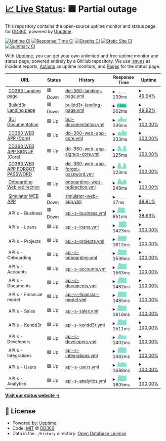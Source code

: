 # [📈 Live Status](https://demo.upptime.js.org): <!--live status--> **🟧 Partial outage**

This repository contains the open-source uptime monitor and status page for [DD360](https://dd360.mx), powered by [Upptime](https://github.com/upptime/upptime).

[![Uptime CI](https://github.com/dd3tech/status_page/workflows/Uptime%20CI/badge.svg)](https://github.com/dd3tech/status_page/actions?query=workflow%3A%22Uptime+CI%22)
[![Response Time CI](https://github.com/dd3tech/status_page/workflows/Response%20Time%20CI/badge.svg)](https://github.com/dd3tech/status_page/actions?query=workflow%3A%22Response+Time+CI%22)
[![Graphs CI](https://github.com/dd3tech/status_page/workflows/Graphs%20CI/badge.svg)](https://github.com/dd3tech/status_page/actions?query=workflow%3A%22Graphs+CI%22)
[![Static Site CI](https://github.com/dd3tech/status_page/workflows/Static%20Site%20CI/badge.svg)](https://github.com/dd3tech/status_page/actions?query=workflow%3A%22Static+Site+CI%22)
[![Summary CI](https://github.com/dd3tech/status_page/workflows/Summary%20CI/badge.svg)](https://github.com/dd3tech/status_page/actions?query=workflow%3A%22Summary+CI%22)

With [Upptime](https://upptime.js.org), you can get your own unlimited and free uptime monitor and status page, powered entirely by a GitHub repository. We use [Issues](https://github.com/dd3tech/status_page/issues) as incident reports, [Actions](https://github.com/dd3tech/status_page/actions) as uptime monitors, and [Pages](https://demo.upptime.js.org) for the status page.

<!--start: status pages-->
<!-- This summary is generated by Upptime (https://github.com/upptime/upptime) -->
<!-- Do not edit this manually, your changes will be overwritten -->
<!-- prettier-ignore -->
| URL | Status | History | Response Time | Uptime |
| --- | ------ | ------- | ------------- | ------ |
| <img alt="" src="https://icons.duckduckgo.com/ip3/dd360.mx.ico" height="13"> [DD360 Landing page](https://dd360.mx) | 🟥 Down | [dd-360-landing-page.yml](https://github.com/dd3tech/status-page/commits/HEAD/history/dd-360-landing-page.yml) | <details><summary><img alt="Response time graph" src="./graphs/dd-360-landing-page/response-time-week.png" height="20"> 139ms</summary><br><a href="https://status.dd360.mx/history/dd-360-landing-page"><img alt="Response time 139" src="https://img.shields.io/endpoint?url=https%3A%2F%2Fraw.githubusercontent.com%2Fdd3tech%2Fstatus-page%2FHEAD%2Fapi%2Fdd-360-landing-page%2Fresponse-time.json"></a><br><a href="https://status.dd360.mx/history/dd-360-landing-page"><img alt="24-hour response time 132" src="https://img.shields.io/endpoint?url=https%3A%2F%2Fraw.githubusercontent.com%2Fdd3tech%2Fstatus-page%2FHEAD%2Fapi%2Fdd-360-landing-page%2Fresponse-time-day.json"></a><br><a href="https://status.dd360.mx/history/dd-360-landing-page"><img alt="7-day response time 139" src="https://img.shields.io/endpoint?url=https%3A%2F%2Fraw.githubusercontent.com%2Fdd3tech%2Fstatus-page%2FHEAD%2Fapi%2Fdd-360-landing-page%2Fresponse-time-week.json"></a><br><a href="https://status.dd360.mx/history/dd-360-landing-page"><img alt="30-day response time 149" src="https://img.shields.io/endpoint?url=https%3A%2F%2Fraw.githubusercontent.com%2Fdd3tech%2Fstatus-page%2FHEAD%2Fapi%2Fdd-360-landing-page%2Fresponse-time-month.json"></a><br><a href="https://status.dd360.mx/history/dd-360-landing-page"><img alt="1-year response time 139" src="https://img.shields.io/endpoint?url=https%3A%2F%2Fraw.githubusercontent.com%2Fdd3tech%2Fstatus-page%2FHEAD%2Fapi%2Fdd-360-landing-page%2Fresponse-time-year.json"></a></details> | <details><summary><a href="https://status.dd360.mx/history/dd-360-landing-page">49.94%</a></summary><a href="https://status.dd360.mx/history/dd-360-landing-page"><img alt="All-time uptime 99.39%" src="https://img.shields.io/endpoint?url=https%3A%2F%2Fraw.githubusercontent.com%2Fdd3tech%2Fstatus-page%2FHEAD%2Fapi%2Fdd-360-landing-page%2Fuptime.json"></a><br><a href="https://status.dd360.mx/history/dd-360-landing-page"><img alt="24-hour uptime 23.36%" src="https://img.shields.io/endpoint?url=https%3A%2F%2Fraw.githubusercontent.com%2Fdd3tech%2Fstatus-page%2FHEAD%2Fapi%2Fdd-360-landing-page%2Fuptime-day.json"></a><br><a href="https://status.dd360.mx/history/dd-360-landing-page"><img alt="7-day uptime 49.94%" src="https://img.shields.io/endpoint?url=https%3A%2F%2Fraw.githubusercontent.com%2Fdd3tech%2Fstatus-page%2FHEAD%2Fapi%2Fdd-360-landing-page%2Fuptime-week.json"></a><br><a href="https://status.dd360.mx/history/dd-360-landing-page"><img alt="30-day uptime 88.48%" src="https://img.shields.io/endpoint?url=https%3A%2F%2Fraw.githubusercontent.com%2Fdd3tech%2Fstatus-page%2FHEAD%2Fapi%2Fdd-360-landing-page%2Fuptime-month.json"></a><br><a href="https://status.dd360.mx/history/dd-360-landing-page"><img alt="1-year uptime 99.04%" src="https://img.shields.io/endpoint?url=https%3A%2F%2Fraw.githubusercontent.com%2Fdd3tech%2Fstatus-page%2FHEAD%2Fapi%2Fdd-360-landing-page%2Fuptime-year.json"></a></details>
| <img alt="" src="https://icons.duckduckgo.com/ip3/dd360.mx.ico" height="13"> [Buildd3r Landing page](https://dd360.mx/platform) | 🟥 Down | [buildd3r-landing-page.yml](https://github.com/dd3tech/status-page/commits/HEAD/history/buildd3r-landing-page.yml) | <details><summary><img alt="Response time graph" src="./graphs/buildd3r-landing-page/response-time-week.png" height="20"> 262ms</summary><br><a href="https://status.dd360.mx/history/buildd3r-landing-page"><img alt="Response time 236" src="https://img.shields.io/endpoint?url=https%3A%2F%2Fraw.githubusercontent.com%2Fdd3tech%2Fstatus-page%2FHEAD%2Fapi%2Fbuildd3r-landing-page%2Fresponse-time.json"></a><br><a href="https://status.dd360.mx/history/buildd3r-landing-page"><img alt="24-hour response time 232" src="https://img.shields.io/endpoint?url=https%3A%2F%2Fraw.githubusercontent.com%2Fdd3tech%2Fstatus-page%2FHEAD%2Fapi%2Fbuildd3r-landing-page%2Fresponse-time-day.json"></a><br><a href="https://status.dd360.mx/history/buildd3r-landing-page"><img alt="7-day response time 262" src="https://img.shields.io/endpoint?url=https%3A%2F%2Fraw.githubusercontent.com%2Fdd3tech%2Fstatus-page%2FHEAD%2Fapi%2Fbuildd3r-landing-page%2Fresponse-time-week.json"></a><br><a href="https://status.dd360.mx/history/buildd3r-landing-page"><img alt="30-day response time 268" src="https://img.shields.io/endpoint?url=https%3A%2F%2Fraw.githubusercontent.com%2Fdd3tech%2Fstatus-page%2FHEAD%2Fapi%2Fbuildd3r-landing-page%2Fresponse-time-month.json"></a><br><a href="https://status.dd360.mx/history/buildd3r-landing-page"><img alt="1-year response time 244" src="https://img.shields.io/endpoint?url=https%3A%2F%2Fraw.githubusercontent.com%2Fdd3tech%2Fstatus-page%2FHEAD%2Fapi%2Fbuildd3r-landing-page%2Fresponse-time-year.json"></a></details> | <details><summary><a href="https://status.dd360.mx/history/buildd3r-landing-page">49.92%</a></summary><a href="https://status.dd360.mx/history/buildd3r-landing-page"><img alt="All-time uptime 99.39%" src="https://img.shields.io/endpoint?url=https%3A%2F%2Fraw.githubusercontent.com%2Fdd3tech%2Fstatus-page%2FHEAD%2Fapi%2Fbuildd3r-landing-page%2Fuptime.json"></a><br><a href="https://status.dd360.mx/history/buildd3r-landing-page"><img alt="24-hour uptime 23.34%" src="https://img.shields.io/endpoint?url=https%3A%2F%2Fraw.githubusercontent.com%2Fdd3tech%2Fstatus-page%2FHEAD%2Fapi%2Fbuildd3r-landing-page%2Fuptime-day.json"></a><br><a href="https://status.dd360.mx/history/buildd3r-landing-page"><img alt="7-day uptime 49.92%" src="https://img.shields.io/endpoint?url=https%3A%2F%2Fraw.githubusercontent.com%2Fdd3tech%2Fstatus-page%2FHEAD%2Fapi%2Fbuildd3r-landing-page%2Fuptime-week.json"></a><br><a href="https://status.dd360.mx/history/buildd3r-landing-page"><img alt="30-day uptime 88.48%" src="https://img.shields.io/endpoint?url=https%3A%2F%2Fraw.githubusercontent.com%2Fdd3tech%2Fstatus-page%2FHEAD%2Fapi%2Fbuildd3r-landing-page%2Fuptime-month.json"></a><br><a href="https://status.dd360.mx/history/buildd3r-landing-page"><img alt="1-year uptime 99.04%" src="https://img.shields.io/endpoint?url=https%3A%2F%2Fraw.githubusercontent.com%2Fdd3tech%2Fstatus-page%2FHEAD%2Fapi%2Fbuildd3r-landing-page%2Fuptime-year.json"></a></details>
| <img alt="" src="https://icons.duckduckgo.com/ip3/bui.dd360.mx.ico" height="13"> [BUI Documentation](https://bui.dd360.mx) | 🟩 Up | [bui-documentation.yml](https://github.com/dd3tech/status-page/commits/HEAD/history/bui-documentation.yml) | <details><summary><img alt="Response time graph" src="./graphs/bui-documentation/response-time-week.png" height="20"> 136ms</summary><br><a href="https://status.dd360.mx/history/bui-documentation"><img alt="Response time 209" src="https://img.shields.io/endpoint?url=https%3A%2F%2Fraw.githubusercontent.com%2Fdd3tech%2Fstatus-page%2FHEAD%2Fapi%2Fbui-documentation%2Fresponse-time.json"></a><br><a href="https://status.dd360.mx/history/bui-documentation"><img alt="24-hour response time 155" src="https://img.shields.io/endpoint?url=https%3A%2F%2Fraw.githubusercontent.com%2Fdd3tech%2Fstatus-page%2FHEAD%2Fapi%2Fbui-documentation%2Fresponse-time-day.json"></a><br><a href="https://status.dd360.mx/history/bui-documentation"><img alt="7-day response time 136" src="https://img.shields.io/endpoint?url=https%3A%2F%2Fraw.githubusercontent.com%2Fdd3tech%2Fstatus-page%2FHEAD%2Fapi%2Fbui-documentation%2Fresponse-time-week.json"></a><br><a href="https://status.dd360.mx/history/bui-documentation"><img alt="30-day response time 151" src="https://img.shields.io/endpoint?url=https%3A%2F%2Fraw.githubusercontent.com%2Fdd3tech%2Fstatus-page%2FHEAD%2Fapi%2Fbui-documentation%2Fresponse-time-month.json"></a><br><a href="https://status.dd360.mx/history/bui-documentation"><img alt="1-year response time 199" src="https://img.shields.io/endpoint?url=https%3A%2F%2Fraw.githubusercontent.com%2Fdd3tech%2Fstatus-page%2FHEAD%2Fapi%2Fbui-documentation%2Fresponse-time-year.json"></a></details> | <details><summary><a href="https://status.dd360.mx/history/bui-documentation">100.00%</a></summary><a href="https://status.dd360.mx/history/bui-documentation"><img alt="All-time uptime 99.99%" src="https://img.shields.io/endpoint?url=https%3A%2F%2Fraw.githubusercontent.com%2Fdd3tech%2Fstatus-page%2FHEAD%2Fapi%2Fbui-documentation%2Fuptime.json"></a><br><a href="https://status.dd360.mx/history/bui-documentation"><img alt="24-hour uptime 100.00%" src="https://img.shields.io/endpoint?url=https%3A%2F%2Fraw.githubusercontent.com%2Fdd3tech%2Fstatus-page%2FHEAD%2Fapi%2Fbui-documentation%2Fuptime-day.json"></a><br><a href="https://status.dd360.mx/history/bui-documentation"><img alt="7-day uptime 100.00%" src="https://img.shields.io/endpoint?url=https%3A%2F%2Fraw.githubusercontent.com%2Fdd3tech%2Fstatus-page%2FHEAD%2Fapi%2Fbui-documentation%2Fuptime-week.json"></a><br><a href="https://status.dd360.mx/history/bui-documentation"><img alt="30-day uptime 100.00%" src="https://img.shields.io/endpoint?url=https%3A%2F%2Fraw.githubusercontent.com%2Fdd3tech%2Fstatus-page%2FHEAD%2Fapi%2Fbui-documentation%2Fuptime-month.json"></a><br><a href="https://status.dd360.mx/history/bui-documentation"><img alt="1-year uptime 100.00%" src="https://img.shields.io/endpoint?url=https%3A%2F%2Fraw.githubusercontent.com%2Fdd3tech%2Fstatus-page%2FHEAD%2Fapi%2Fbui-documentation%2Fuptime-year.json"></a></details>
| <img alt="" src="https://icons.duckduckgo.com/ip3/app.dd360.mx.ico" height="13"> [DD360 WEB APP (Core)](https://app.dd360.mx) | 🟩 Up | [dd-360-web-app-core.yml](https://github.com/dd3tech/status-page/commits/HEAD/history/dd-360-web-app-core.yml) | <details><summary><img alt="Response time graph" src="./graphs/dd-360-web-app-core/response-time-week.png" height="20"> 133ms</summary><br><a href="https://status.dd360.mx/history/dd-360-web-app-core"><img alt="Response time 120" src="https://img.shields.io/endpoint?url=https%3A%2F%2Fraw.githubusercontent.com%2Fdd3tech%2Fstatus-page%2FHEAD%2Fapi%2Fdd-360-web-app-core%2Fresponse-time.json"></a><br><a href="https://status.dd360.mx/history/dd-360-web-app-core"><img alt="24-hour response time 249" src="https://img.shields.io/endpoint?url=https%3A%2F%2Fraw.githubusercontent.com%2Fdd3tech%2Fstatus-page%2FHEAD%2Fapi%2Fdd-360-web-app-core%2Fresponse-time-day.json"></a><br><a href="https://status.dd360.mx/history/dd-360-web-app-core"><img alt="7-day response time 133" src="https://img.shields.io/endpoint?url=https%3A%2F%2Fraw.githubusercontent.com%2Fdd3tech%2Fstatus-page%2FHEAD%2Fapi%2Fdd-360-web-app-core%2Fresponse-time-week.json"></a><br><a href="https://status.dd360.mx/history/dd-360-web-app-core"><img alt="30-day response time 114" src="https://img.shields.io/endpoint?url=https%3A%2F%2Fraw.githubusercontent.com%2Fdd3tech%2Fstatus-page%2FHEAD%2Fapi%2Fdd-360-web-app-core%2Fresponse-time-month.json"></a><br><a href="https://status.dd360.mx/history/dd-360-web-app-core"><img alt="1-year response time 114" src="https://img.shields.io/endpoint?url=https%3A%2F%2Fraw.githubusercontent.com%2Fdd3tech%2Fstatus-page%2FHEAD%2Fapi%2Fdd-360-web-app-core%2Fresponse-time-year.json"></a></details> | <details><summary><a href="https://status.dd360.mx/history/dd-360-web-app-core">100.00%</a></summary><a href="https://status.dd360.mx/history/dd-360-web-app-core"><img alt="All-time uptime 100.00%" src="https://img.shields.io/endpoint?url=https%3A%2F%2Fraw.githubusercontent.com%2Fdd3tech%2Fstatus-page%2FHEAD%2Fapi%2Fdd-360-web-app-core%2Fuptime.json"></a><br><a href="https://status.dd360.mx/history/dd-360-web-app-core"><img alt="24-hour uptime 100.00%" src="https://img.shields.io/endpoint?url=https%3A%2F%2Fraw.githubusercontent.com%2Fdd3tech%2Fstatus-page%2FHEAD%2Fapi%2Fdd-360-web-app-core%2Fuptime-day.json"></a><br><a href="https://status.dd360.mx/history/dd-360-web-app-core"><img alt="7-day uptime 100.00%" src="https://img.shields.io/endpoint?url=https%3A%2F%2Fraw.githubusercontent.com%2Fdd3tech%2Fstatus-page%2FHEAD%2Fapi%2Fdd-360-web-app-core%2Fuptime-week.json"></a><br><a href="https://status.dd360.mx/history/dd-360-web-app-core"><img alt="30-day uptime 100.00%" src="https://img.shields.io/endpoint?url=https%3A%2F%2Fraw.githubusercontent.com%2Fdd3tech%2Fstatus-page%2FHEAD%2Fapi%2Fdd-360-web-app-core%2Fuptime-month.json"></a><br><a href="https://status.dd360.mx/history/dd-360-web-app-core"><img alt="1-year uptime 99.99%" src="https://img.shields.io/endpoint?url=https%3A%2F%2Fraw.githubusercontent.com%2Fdd3tech%2Fstatus-page%2FHEAD%2Fapi%2Fdd-360-web-app-core%2Fuptime-year.json"></a></details>
| <img alt="" src="https://icons.duckduckgo.com/ip3/app.dd360.mx.ico" height="13"> [DD360 WEB APP SIGNUP (Core)](https://app.dd360.mx/auth/signup) | 🟩 Up | [dd-360-web-app-signup-core.yml](https://github.com/dd3tech/status-page/commits/HEAD/history/dd-360-web-app-signup-core.yml) | <details><summary><img alt="Response time graph" src="./graphs/dd-360-web-app-signup-core/response-time-week.png" height="20"> 125ms</summary><br><a href="https://status.dd360.mx/history/dd-360-web-app-signup-core"><img alt="Response time 140" src="https://img.shields.io/endpoint?url=https%3A%2F%2Fraw.githubusercontent.com%2Fdd3tech%2Fstatus-page%2FHEAD%2Fapi%2Fdd-360-web-app-signup-core%2Fresponse-time.json"></a><br><a href="https://status.dd360.mx/history/dd-360-web-app-signup-core"><img alt="24-hour response time 122" src="https://img.shields.io/endpoint?url=https%3A%2F%2Fraw.githubusercontent.com%2Fdd3tech%2Fstatus-page%2FHEAD%2Fapi%2Fdd-360-web-app-signup-core%2Fresponse-time-day.json"></a><br><a href="https://status.dd360.mx/history/dd-360-web-app-signup-core"><img alt="7-day response time 125" src="https://img.shields.io/endpoint?url=https%3A%2F%2Fraw.githubusercontent.com%2Fdd3tech%2Fstatus-page%2FHEAD%2Fapi%2Fdd-360-web-app-signup-core%2Fresponse-time-week.json"></a><br><a href="https://status.dd360.mx/history/dd-360-web-app-signup-core"><img alt="30-day response time 107" src="https://img.shields.io/endpoint?url=https%3A%2F%2Fraw.githubusercontent.com%2Fdd3tech%2Fstatus-page%2FHEAD%2Fapi%2Fdd-360-web-app-signup-core%2Fresponse-time-month.json"></a><br><a href="https://status.dd360.mx/history/dd-360-web-app-signup-core"><img alt="1-year response time 140" src="https://img.shields.io/endpoint?url=https%3A%2F%2Fraw.githubusercontent.com%2Fdd3tech%2Fstatus-page%2FHEAD%2Fapi%2Fdd-360-web-app-signup-core%2Fresponse-time-year.json"></a></details> | <details><summary><a href="https://status.dd360.mx/history/dd-360-web-app-signup-core">100.00%</a></summary><a href="https://status.dd360.mx/history/dd-360-web-app-signup-core"><img alt="All-time uptime 99.99%" src="https://img.shields.io/endpoint?url=https%3A%2F%2Fraw.githubusercontent.com%2Fdd3tech%2Fstatus-page%2FHEAD%2Fapi%2Fdd-360-web-app-signup-core%2Fuptime.json"></a><br><a href="https://status.dd360.mx/history/dd-360-web-app-signup-core"><img alt="24-hour uptime 100.00%" src="https://img.shields.io/endpoint?url=https%3A%2F%2Fraw.githubusercontent.com%2Fdd3tech%2Fstatus-page%2FHEAD%2Fapi%2Fdd-360-web-app-signup-core%2Fuptime-day.json"></a><br><a href="https://status.dd360.mx/history/dd-360-web-app-signup-core"><img alt="7-day uptime 100.00%" src="https://img.shields.io/endpoint?url=https%3A%2F%2Fraw.githubusercontent.com%2Fdd3tech%2Fstatus-page%2FHEAD%2Fapi%2Fdd-360-web-app-signup-core%2Fuptime-week.json"></a><br><a href="https://status.dd360.mx/history/dd-360-web-app-signup-core"><img alt="30-day uptime 100.00%" src="https://img.shields.io/endpoint?url=https%3A%2F%2Fraw.githubusercontent.com%2Fdd3tech%2Fstatus-page%2FHEAD%2Fapi%2Fdd-360-web-app-signup-core%2Fuptime-month.json"></a><br><a href="https://status.dd360.mx/history/dd-360-web-app-signup-core"><img alt="1-year uptime 99.99%" src="https://img.shields.io/endpoint?url=https%3A%2F%2Fraw.githubusercontent.com%2Fdd3tech%2Fstatus-page%2FHEAD%2Fapi%2Fdd-360-web-app-signup-core%2Fuptime-year.json"></a></details>
| <img alt="" src="https://icons.duckduckgo.com/ip3/app.dd360.mx.ico" height="13"> [DD360 WEB APP FORGOT PASSWORD](https://app.dd360.mx/auth/forgot-password) | 🟩 Up | [dd-360-web-app-forgot-password.yml](https://github.com/dd3tech/status-page/commits/HEAD/history/dd-360-web-app-forgot-password.yml) | <details><summary><img alt="Response time graph" src="./graphs/dd-360-web-app-forgot-password/response-time-week.png" height="20"> 123ms</summary><br><a href="https://status.dd360.mx/history/dd-360-web-app-forgot-password"><img alt="Response time 130" src="https://img.shields.io/endpoint?url=https%3A%2F%2Fraw.githubusercontent.com%2Fdd3tech%2Fstatus-page%2FHEAD%2Fapi%2Fdd-360-web-app-forgot-password%2Fresponse-time.json"></a><br><a href="https://status.dd360.mx/history/dd-360-web-app-forgot-password"><img alt="24-hour response time 108" src="https://img.shields.io/endpoint?url=https%3A%2F%2Fraw.githubusercontent.com%2Fdd3tech%2Fstatus-page%2FHEAD%2Fapi%2Fdd-360-web-app-forgot-password%2Fresponse-time-day.json"></a><br><a href="https://status.dd360.mx/history/dd-360-web-app-forgot-password"><img alt="7-day response time 123" src="https://img.shields.io/endpoint?url=https%3A%2F%2Fraw.githubusercontent.com%2Fdd3tech%2Fstatus-page%2FHEAD%2Fapi%2Fdd-360-web-app-forgot-password%2Fresponse-time-week.json"></a><br><a href="https://status.dd360.mx/history/dd-360-web-app-forgot-password"><img alt="30-day response time 104" src="https://img.shields.io/endpoint?url=https%3A%2F%2Fraw.githubusercontent.com%2Fdd3tech%2Fstatus-page%2FHEAD%2Fapi%2Fdd-360-web-app-forgot-password%2Fresponse-time-month.json"></a><br><a href="https://status.dd360.mx/history/dd-360-web-app-forgot-password"><img alt="1-year response time 130" src="https://img.shields.io/endpoint?url=https%3A%2F%2Fraw.githubusercontent.com%2Fdd3tech%2Fstatus-page%2FHEAD%2Fapi%2Fdd-360-web-app-forgot-password%2Fresponse-time-year.json"></a></details> | <details><summary><a href="https://status.dd360.mx/history/dd-360-web-app-forgot-password">100.00%</a></summary><a href="https://status.dd360.mx/history/dd-360-web-app-forgot-password"><img alt="All-time uptime 99.99%" src="https://img.shields.io/endpoint?url=https%3A%2F%2Fraw.githubusercontent.com%2Fdd3tech%2Fstatus-page%2FHEAD%2Fapi%2Fdd-360-web-app-forgot-password%2Fuptime.json"></a><br><a href="https://status.dd360.mx/history/dd-360-web-app-forgot-password"><img alt="24-hour uptime 100.00%" src="https://img.shields.io/endpoint?url=https%3A%2F%2Fraw.githubusercontent.com%2Fdd3tech%2Fstatus-page%2FHEAD%2Fapi%2Fdd-360-web-app-forgot-password%2Fuptime-day.json"></a><br><a href="https://status.dd360.mx/history/dd-360-web-app-forgot-password"><img alt="7-day uptime 100.00%" src="https://img.shields.io/endpoint?url=https%3A%2F%2Fraw.githubusercontent.com%2Fdd3tech%2Fstatus-page%2FHEAD%2Fapi%2Fdd-360-web-app-forgot-password%2Fuptime-week.json"></a><br><a href="https://status.dd360.mx/history/dd-360-web-app-forgot-password"><img alt="30-day uptime 100.00%" src="https://img.shields.io/endpoint?url=https%3A%2F%2Fraw.githubusercontent.com%2Fdd3tech%2Fstatus-page%2FHEAD%2Fapi%2Fdd-360-web-app-forgot-password%2Fuptime-month.json"></a><br><a href="https://status.dd360.mx/history/dd-360-web-app-forgot-password"><img alt="1-year uptime 99.99%" src="https://img.shields.io/endpoint?url=https%3A%2F%2Fraw.githubusercontent.com%2Fdd3tech%2Fstatus-page%2FHEAD%2Fapi%2Fdd-360-web-app-forgot-password%2Fuptime-year.json"></a></details>
| <img alt="" src="https://icons.duckduckgo.com/ip3/onboarding.dd360.mx.ico" height="13"> [Onboarding Web redirection](https://onboarding.dd360.mx) | 🟩 Up | [onboarding-web-redirection.yml](https://github.com/dd3tech/status-page/commits/HEAD/history/onboarding-web-redirection.yml) | <details><summary><img alt="Response time graph" src="./graphs/onboarding-web-redirection/response-time-week.png" height="20"> 248ms</summary><br><a href="https://status.dd360.mx/history/onboarding-web-redirection"><img alt="Response time 236" src="https://img.shields.io/endpoint?url=https%3A%2F%2Fraw.githubusercontent.com%2Fdd3tech%2Fstatus-page%2FHEAD%2Fapi%2Fonboarding-web-redirection%2Fresponse-time.json"></a><br><a href="https://status.dd360.mx/history/onboarding-web-redirection"><img alt="24-hour response time 182" src="https://img.shields.io/endpoint?url=https%3A%2F%2Fraw.githubusercontent.com%2Fdd3tech%2Fstatus-page%2FHEAD%2Fapi%2Fonboarding-web-redirection%2Fresponse-time-day.json"></a><br><a href="https://status.dd360.mx/history/onboarding-web-redirection"><img alt="7-day response time 248" src="https://img.shields.io/endpoint?url=https%3A%2F%2Fraw.githubusercontent.com%2Fdd3tech%2Fstatus-page%2FHEAD%2Fapi%2Fonboarding-web-redirection%2Fresponse-time-week.json"></a><br><a href="https://status.dd360.mx/history/onboarding-web-redirection"><img alt="30-day response time 223" src="https://img.shields.io/endpoint?url=https%3A%2F%2Fraw.githubusercontent.com%2Fdd3tech%2Fstatus-page%2FHEAD%2Fapi%2Fonboarding-web-redirection%2Fresponse-time-month.json"></a><br><a href="https://status.dd360.mx/history/onboarding-web-redirection"><img alt="1-year response time 236" src="https://img.shields.io/endpoint?url=https%3A%2F%2Fraw.githubusercontent.com%2Fdd3tech%2Fstatus-page%2FHEAD%2Fapi%2Fonboarding-web-redirection%2Fresponse-time-year.json"></a></details> | <details><summary><a href="https://status.dd360.mx/history/onboarding-web-redirection">100.00%</a></summary><a href="https://status.dd360.mx/history/onboarding-web-redirection"><img alt="All-time uptime 100.00%" src="https://img.shields.io/endpoint?url=https%3A%2F%2Fraw.githubusercontent.com%2Fdd3tech%2Fstatus-page%2FHEAD%2Fapi%2Fonboarding-web-redirection%2Fuptime.json"></a><br><a href="https://status.dd360.mx/history/onboarding-web-redirection"><img alt="24-hour uptime 100.00%" src="https://img.shields.io/endpoint?url=https%3A%2F%2Fraw.githubusercontent.com%2Fdd3tech%2Fstatus-page%2FHEAD%2Fapi%2Fonboarding-web-redirection%2Fuptime-day.json"></a><br><a href="https://status.dd360.mx/history/onboarding-web-redirection"><img alt="7-day uptime 100.00%" src="https://img.shields.io/endpoint?url=https%3A%2F%2Fraw.githubusercontent.com%2Fdd3tech%2Fstatus-page%2FHEAD%2Fapi%2Fonboarding-web-redirection%2Fuptime-week.json"></a><br><a href="https://status.dd360.mx/history/onboarding-web-redirection"><img alt="30-day uptime 100.00%" src="https://img.shields.io/endpoint?url=https%3A%2F%2Fraw.githubusercontent.com%2Fdd3tech%2Fstatus-page%2FHEAD%2Fapi%2Fonboarding-web-redirection%2Fuptime-month.json"></a><br><a href="https://status.dd360.mx/history/onboarding-web-redirection"><img alt="1-year uptime 100.00%" src="https://img.shields.io/endpoint?url=https%3A%2F%2Fraw.githubusercontent.com%2Fdd3tech%2Fstatus-page%2FHEAD%2Fapi%2Fonboarding-web-redirection%2Fuptime-year.json"></a></details>
| <img alt="" src="https://icons.duckduckgo.com/ip3/dd360.mx.ico" height="13"> [Simulator WEB APP](https://dd360.mx/simulator) | 🟥 Down | [simulator-web-app.yml](https://github.com/dd3tech/status-page/commits/HEAD/history/simulator-web-app.yml) | <details><summary><img alt="Response time graph" src="./graphs/simulator-web-app/response-time-week.png" height="20"> 17ms</summary><br><a href="https://status.dd360.mx/history/simulator-web-app"><img alt="Response time 14" src="https://img.shields.io/endpoint?url=https%3A%2F%2Fraw.githubusercontent.com%2Fdd3tech%2Fstatus-page%2FHEAD%2Fapi%2Fsimulator-web-app%2Fresponse-time.json"></a><br><a href="https://status.dd360.mx/history/simulator-web-app"><img alt="24-hour response time 7" src="https://img.shields.io/endpoint?url=https%3A%2F%2Fraw.githubusercontent.com%2Fdd3tech%2Fstatus-page%2FHEAD%2Fapi%2Fsimulator-web-app%2Fresponse-time-day.json"></a><br><a href="https://status.dd360.mx/history/simulator-web-app"><img alt="7-day response time 17" src="https://img.shields.io/endpoint?url=https%3A%2F%2Fraw.githubusercontent.com%2Fdd3tech%2Fstatus-page%2FHEAD%2Fapi%2Fsimulator-web-app%2Fresponse-time-week.json"></a><br><a href="https://status.dd360.mx/history/simulator-web-app"><img alt="30-day response time 17" src="https://img.shields.io/endpoint?url=https%3A%2F%2Fraw.githubusercontent.com%2Fdd3tech%2Fstatus-page%2FHEAD%2Fapi%2Fsimulator-web-app%2Fresponse-time-month.json"></a><br><a href="https://status.dd360.mx/history/simulator-web-app"><img alt="1-year response time 14" src="https://img.shields.io/endpoint?url=https%3A%2F%2Fraw.githubusercontent.com%2Fdd3tech%2Fstatus-page%2FHEAD%2Fapi%2Fsimulator-web-app%2Fresponse-time-year.json"></a></details> | <details><summary><a href="https://status.dd360.mx/history/simulator-web-app">49.91%</a></summary><a href="https://status.dd360.mx/history/simulator-web-app"><img alt="All-time uptime 98.66%" src="https://img.shields.io/endpoint?url=https%3A%2F%2Fraw.githubusercontent.com%2Fdd3tech%2Fstatus-page%2FHEAD%2Fapi%2Fsimulator-web-app%2Fuptime.json"></a><br><a href="https://status.dd360.mx/history/simulator-web-app"><img alt="24-hour uptime 23.33%" src="https://img.shields.io/endpoint?url=https%3A%2F%2Fraw.githubusercontent.com%2Fdd3tech%2Fstatus-page%2FHEAD%2Fapi%2Fsimulator-web-app%2Fuptime-day.json"></a><br><a href="https://status.dd360.mx/history/simulator-web-app"><img alt="7-day uptime 49.91%" src="https://img.shields.io/endpoint?url=https%3A%2F%2Fraw.githubusercontent.com%2Fdd3tech%2Fstatus-page%2FHEAD%2Fapi%2Fsimulator-web-app%2Fuptime-week.json"></a><br><a href="https://status.dd360.mx/history/simulator-web-app"><img alt="30-day uptime 88.47%" src="https://img.shields.io/endpoint?url=https%3A%2F%2Fraw.githubusercontent.com%2Fdd3tech%2Fstatus-page%2FHEAD%2Fapi%2Fsimulator-web-app%2Fuptime-month.json"></a><br><a href="https://status.dd360.mx/history/simulator-web-app"><img alt="1-year uptime 98.66%" src="https://img.shields.io/endpoint?url=https%3A%2F%2Fraw.githubusercontent.com%2Fdd3tech%2Fstatus-page%2FHEAD%2Fapi%2Fsimulator-web-app%2Fuptime-year.json"></a></details>
| <img alt="" src="https://icons.duckduckgo.com/ip3/null.ico" height="13"> API's - Business | 🟥 Down | [api-s-business.yml](https://github.com/dd3tech/status-page/commits/HEAD/history/api-s-business.yml) | <details><summary><img alt="Response time graph" src="./graphs/api-s-business/response-time-week.png" height="20"> 851ms</summary><br><a href="https://status.dd360.mx/history/api-s-business"><img alt="Response time 2176" src="https://img.shields.io/endpoint?url=https%3A%2F%2Fraw.githubusercontent.com%2Fdd3tech%2Fstatus-page%2FHEAD%2Fapi%2Fapi-s-business%2Fresponse-time.json"></a><br><a href="https://status.dd360.mx/history/api-s-business"><img alt="24-hour response time 80" src="https://img.shields.io/endpoint?url=https%3A%2F%2Fraw.githubusercontent.com%2Fdd3tech%2Fstatus-page%2FHEAD%2Fapi%2Fapi-s-business%2Fresponse-time-day.json"></a><br><a href="https://status.dd360.mx/history/api-s-business"><img alt="7-day response time 851" src="https://img.shields.io/endpoint?url=https%3A%2F%2Fraw.githubusercontent.com%2Fdd3tech%2Fstatus-page%2FHEAD%2Fapi%2Fapi-s-business%2Fresponse-time-week.json"></a><br><a href="https://status.dd360.mx/history/api-s-business"><img alt="30-day response time 1694" src="https://img.shields.io/endpoint?url=https%3A%2F%2Fraw.githubusercontent.com%2Fdd3tech%2Fstatus-page%2FHEAD%2Fapi%2Fapi-s-business%2Fresponse-time-month.json"></a><br><a href="https://status.dd360.mx/history/api-s-business"><img alt="1-year response time 2103" src="https://img.shields.io/endpoint?url=https%3A%2F%2Fraw.githubusercontent.com%2Fdd3tech%2Fstatus-page%2FHEAD%2Fapi%2Fapi-s-business%2Fresponse-time-year.json"></a></details> | <details><summary><a href="https://status.dd360.mx/history/api-s-business">38.69%</a></summary><a href="https://status.dd360.mx/history/api-s-business"><img alt="All-time uptime 99.13%" src="https://img.shields.io/endpoint?url=https%3A%2F%2Fraw.githubusercontent.com%2Fdd3tech%2Fstatus-page%2FHEAD%2Fapi%2Fapi-s-business%2Fuptime.json"></a><br><a href="https://status.dd360.mx/history/api-s-business"><img alt="24-hour uptime 0.00%" src="https://img.shields.io/endpoint?url=https%3A%2F%2Fraw.githubusercontent.com%2Fdd3tech%2Fstatus-page%2FHEAD%2Fapi%2Fapi-s-business%2Fuptime-day.json"></a><br><a href="https://status.dd360.mx/history/api-s-business"><img alt="7-day uptime 38.69%" src="https://img.shields.io/endpoint?url=https%3A%2F%2Fraw.githubusercontent.com%2Fdd3tech%2Fstatus-page%2FHEAD%2Fapi%2Fapi-s-business%2Fuptime-week.json"></a><br><a href="https://status.dd360.mx/history/api-s-business"><img alt="30-day uptime 85.89%" src="https://img.shields.io/endpoint?url=https%3A%2F%2Fraw.githubusercontent.com%2Fdd3tech%2Fstatus-page%2FHEAD%2Fapi%2Fapi-s-business%2Fuptime-month.json"></a><br><a href="https://status.dd360.mx/history/api-s-business"><img alt="1-year uptime 98.82%" src="https://img.shields.io/endpoint?url=https%3A%2F%2Fraw.githubusercontent.com%2Fdd3tech%2Fstatus-page%2FHEAD%2Fapi%2Fapi-s-business%2Fuptime-year.json"></a></details>
| <img alt="" src="https://icons.duckduckgo.com/ip3/null.ico" height="13"> API's - Loans | 🟩 Up | [api-s-loans.yml](https://github.com/dd3tech/status-page/commits/HEAD/history/api-s-loans.yml) | <details><summary><img alt="Response time graph" src="./graphs/api-s-loans/response-time-week.png" height="20"> 1423ms</summary><br><a href="https://status.dd360.mx/history/api-s-loans"><img alt="Response time 1188" src="https://img.shields.io/endpoint?url=https%3A%2F%2Fraw.githubusercontent.com%2Fdd3tech%2Fstatus-page%2FHEAD%2Fapi%2Fapi-s-loans%2Fresponse-time.json"></a><br><a href="https://status.dd360.mx/history/api-s-loans"><img alt="24-hour response time 1374" src="https://img.shields.io/endpoint?url=https%3A%2F%2Fraw.githubusercontent.com%2Fdd3tech%2Fstatus-page%2FHEAD%2Fapi%2Fapi-s-loans%2Fresponse-time-day.json"></a><br><a href="https://status.dd360.mx/history/api-s-loans"><img alt="7-day response time 1423" src="https://img.shields.io/endpoint?url=https%3A%2F%2Fraw.githubusercontent.com%2Fdd3tech%2Fstatus-page%2FHEAD%2Fapi%2Fapi-s-loans%2Fresponse-time-week.json"></a><br><a href="https://status.dd360.mx/history/api-s-loans"><img alt="30-day response time 1062" src="https://img.shields.io/endpoint?url=https%3A%2F%2Fraw.githubusercontent.com%2Fdd3tech%2Fstatus-page%2FHEAD%2Fapi%2Fapi-s-loans%2Fresponse-time-month.json"></a><br><a href="https://status.dd360.mx/history/api-s-loans"><img alt="1-year response time 1134" src="https://img.shields.io/endpoint?url=https%3A%2F%2Fraw.githubusercontent.com%2Fdd3tech%2Fstatus-page%2FHEAD%2Fapi%2Fapi-s-loans%2Fresponse-time-year.json"></a></details> | <details><summary><a href="https://status.dd360.mx/history/api-s-loans">100.00%</a></summary><a href="https://status.dd360.mx/history/api-s-loans"><img alt="All-time uptime 98.14%" src="https://img.shields.io/endpoint?url=https%3A%2F%2Fraw.githubusercontent.com%2Fdd3tech%2Fstatus-page%2FHEAD%2Fapi%2Fapi-s-loans%2Fuptime.json"></a><br><a href="https://status.dd360.mx/history/api-s-loans"><img alt="24-hour uptime 100.00%" src="https://img.shields.io/endpoint?url=https%3A%2F%2Fraw.githubusercontent.com%2Fdd3tech%2Fstatus-page%2FHEAD%2Fapi%2Fapi-s-loans%2Fuptime-day.json"></a><br><a href="https://status.dd360.mx/history/api-s-loans"><img alt="7-day uptime 100.00%" src="https://img.shields.io/endpoint?url=https%3A%2F%2Fraw.githubusercontent.com%2Fdd3tech%2Fstatus-page%2FHEAD%2Fapi%2Fapi-s-loans%2Fuptime-week.json"></a><br><a href="https://status.dd360.mx/history/api-s-loans"><img alt="30-day uptime 99.98%" src="https://img.shields.io/endpoint?url=https%3A%2F%2Fraw.githubusercontent.com%2Fdd3tech%2Fstatus-page%2FHEAD%2Fapi%2Fapi-s-loans%2Fuptime-month.json"></a><br><a href="https://status.dd360.mx/history/api-s-loans"><img alt="1-year uptime 97.26%" src="https://img.shields.io/endpoint?url=https%3A%2F%2Fraw.githubusercontent.com%2Fdd3tech%2Fstatus-page%2FHEAD%2Fapi%2Fapi-s-loans%2Fuptime-year.json"></a></details>
| <img alt="" src="https://icons.duckduckgo.com/ip3/null.ico" height="13"> API's - Projects | 🟩 Up | [api-s-projects.yml](https://github.com/dd3tech/status-page/commits/HEAD/history/api-s-projects.yml) | <details><summary><img alt="Response time graph" src="./graphs/api-s-projects/response-time-week.png" height="20"> 1612ms</summary><br><a href="https://status.dd360.mx/history/api-s-projects"><img alt="Response time 1201" src="https://img.shields.io/endpoint?url=https%3A%2F%2Fraw.githubusercontent.com%2Fdd3tech%2Fstatus-page%2FHEAD%2Fapi%2Fapi-s-projects%2Fresponse-time.json"></a><br><a href="https://status.dd360.mx/history/api-s-projects"><img alt="24-hour response time 1797" src="https://img.shields.io/endpoint?url=https%3A%2F%2Fraw.githubusercontent.com%2Fdd3tech%2Fstatus-page%2FHEAD%2Fapi%2Fapi-s-projects%2Fresponse-time-day.json"></a><br><a href="https://status.dd360.mx/history/api-s-projects"><img alt="7-day response time 1612" src="https://img.shields.io/endpoint?url=https%3A%2F%2Fraw.githubusercontent.com%2Fdd3tech%2Fstatus-page%2FHEAD%2Fapi%2Fapi-s-projects%2Fresponse-time-week.json"></a><br><a href="https://status.dd360.mx/history/api-s-projects"><img alt="30-day response time 1176" src="https://img.shields.io/endpoint?url=https%3A%2F%2Fraw.githubusercontent.com%2Fdd3tech%2Fstatus-page%2FHEAD%2Fapi%2Fapi-s-projects%2Fresponse-time-month.json"></a><br><a href="https://status.dd360.mx/history/api-s-projects"><img alt="1-year response time 1121" src="https://img.shields.io/endpoint?url=https%3A%2F%2Fraw.githubusercontent.com%2Fdd3tech%2Fstatus-page%2FHEAD%2Fapi%2Fapi-s-projects%2Fresponse-time-year.json"></a></details> | <details><summary><a href="https://status.dd360.mx/history/api-s-projects">100.00%</a></summary><a href="https://status.dd360.mx/history/api-s-projects"><img alt="All-time uptime 98.14%" src="https://img.shields.io/endpoint?url=https%3A%2F%2Fraw.githubusercontent.com%2Fdd3tech%2Fstatus-page%2FHEAD%2Fapi%2Fapi-s-projects%2Fuptime.json"></a><br><a href="https://status.dd360.mx/history/api-s-projects"><img alt="24-hour uptime 100.00%" src="https://img.shields.io/endpoint?url=https%3A%2F%2Fraw.githubusercontent.com%2Fdd3tech%2Fstatus-page%2FHEAD%2Fapi%2Fapi-s-projects%2Fuptime-day.json"></a><br><a href="https://status.dd360.mx/history/api-s-projects"><img alt="7-day uptime 100.00%" src="https://img.shields.io/endpoint?url=https%3A%2F%2Fraw.githubusercontent.com%2Fdd3tech%2Fstatus-page%2FHEAD%2Fapi%2Fapi-s-projects%2Fuptime-week.json"></a><br><a href="https://status.dd360.mx/history/api-s-projects"><img alt="30-day uptime 100.00%" src="https://img.shields.io/endpoint?url=https%3A%2F%2Fraw.githubusercontent.com%2Fdd3tech%2Fstatus-page%2FHEAD%2Fapi%2Fapi-s-projects%2Fuptime-month.json"></a><br><a href="https://status.dd360.mx/history/api-s-projects"><img alt="1-year uptime 97.26%" src="https://img.shields.io/endpoint?url=https%3A%2F%2Fraw.githubusercontent.com%2Fdd3tech%2Fstatus-page%2FHEAD%2Fapi%2Fapi-s-projects%2Fuptime-year.json"></a></details>
| <img alt="" src="https://icons.duckduckgo.com/ip3/null.ico" height="13"> API's - Onboarding | 🟩 Up | [api-s-onboarding.yml](https://github.com/dd3tech/status-page/commits/HEAD/history/api-s-onboarding.yml) | <details><summary><img alt="Response time graph" src="./graphs/api-s-onboarding/response-time-week.png" height="20"> 1536ms</summary><br><a href="https://status.dd360.mx/history/api-s-onboarding"><img alt="Response time 1178" src="https://img.shields.io/endpoint?url=https%3A%2F%2Fraw.githubusercontent.com%2Fdd3tech%2Fstatus-page%2FHEAD%2Fapi%2Fapi-s-onboarding%2Fresponse-time.json"></a><br><a href="https://status.dd360.mx/history/api-s-onboarding"><img alt="24-hour response time 1421" src="https://img.shields.io/endpoint?url=https%3A%2F%2Fraw.githubusercontent.com%2Fdd3tech%2Fstatus-page%2FHEAD%2Fapi%2Fapi-s-onboarding%2Fresponse-time-day.json"></a><br><a href="https://status.dd360.mx/history/api-s-onboarding"><img alt="7-day response time 1536" src="https://img.shields.io/endpoint?url=https%3A%2F%2Fraw.githubusercontent.com%2Fdd3tech%2Fstatus-page%2FHEAD%2Fapi%2Fapi-s-onboarding%2Fresponse-time-week.json"></a><br><a href="https://status.dd360.mx/history/api-s-onboarding"><img alt="30-day response time 1145" src="https://img.shields.io/endpoint?url=https%3A%2F%2Fraw.githubusercontent.com%2Fdd3tech%2Fstatus-page%2FHEAD%2Fapi%2Fapi-s-onboarding%2Fresponse-time-month.json"></a><br><a href="https://status.dd360.mx/history/api-s-onboarding"><img alt="1-year response time 1120" src="https://img.shields.io/endpoint?url=https%3A%2F%2Fraw.githubusercontent.com%2Fdd3tech%2Fstatus-page%2FHEAD%2Fapi%2Fapi-s-onboarding%2Fresponse-time-year.json"></a></details> | <details><summary><a href="https://status.dd360.mx/history/api-s-onboarding">100.00%</a></summary><a href="https://status.dd360.mx/history/api-s-onboarding"><img alt="All-time uptime 99.86%" src="https://img.shields.io/endpoint?url=https%3A%2F%2Fraw.githubusercontent.com%2Fdd3tech%2Fstatus-page%2FHEAD%2Fapi%2Fapi-s-onboarding%2Fuptime.json"></a><br><a href="https://status.dd360.mx/history/api-s-onboarding"><img alt="24-hour uptime 100.00%" src="https://img.shields.io/endpoint?url=https%3A%2F%2Fraw.githubusercontent.com%2Fdd3tech%2Fstatus-page%2FHEAD%2Fapi%2Fapi-s-onboarding%2Fuptime-day.json"></a><br><a href="https://status.dd360.mx/history/api-s-onboarding"><img alt="7-day uptime 100.00%" src="https://img.shields.io/endpoint?url=https%3A%2F%2Fraw.githubusercontent.com%2Fdd3tech%2Fstatus-page%2FHEAD%2Fapi%2Fapi-s-onboarding%2Fuptime-week.json"></a><br><a href="https://status.dd360.mx/history/api-s-onboarding"><img alt="30-day uptime 100.00%" src="https://img.shields.io/endpoint?url=https%3A%2F%2Fraw.githubusercontent.com%2Fdd3tech%2Fstatus-page%2FHEAD%2Fapi%2Fapi-s-onboarding%2Fuptime-month.json"></a><br><a href="https://status.dd360.mx/history/api-s-onboarding"><img alt="1-year uptime 100.00%" src="https://img.shields.io/endpoint?url=https%3A%2F%2Fraw.githubusercontent.com%2Fdd3tech%2Fstatus-page%2FHEAD%2Fapi%2Fapi-s-onboarding%2Fuptime-year.json"></a></details>
| <img alt="" src="https://icons.duckduckgo.com/ip3/null.ico" height="13"> API's - Accounts | 🟩 Up | [api-s-accounts.yml](https://github.com/dd3tech/status-page/commits/HEAD/history/api-s-accounts.yml) | <details><summary><img alt="Response time graph" src="./graphs/api-s-accounts/response-time-week.png" height="20"> 1563ms</summary><br><a href="https://status.dd360.mx/history/api-s-accounts"><img alt="Response time 1083" src="https://img.shields.io/endpoint?url=https%3A%2F%2Fraw.githubusercontent.com%2Fdd3tech%2Fstatus-page%2FHEAD%2Fapi%2Fapi-s-accounts%2Fresponse-time.json"></a><br><a href="https://status.dd360.mx/history/api-s-accounts"><img alt="24-hour response time 1459" src="https://img.shields.io/endpoint?url=https%3A%2F%2Fraw.githubusercontent.com%2Fdd3tech%2Fstatus-page%2FHEAD%2Fapi%2Fapi-s-accounts%2Fresponse-time-day.json"></a><br><a href="https://status.dd360.mx/history/api-s-accounts"><img alt="7-day response time 1563" src="https://img.shields.io/endpoint?url=https%3A%2F%2Fraw.githubusercontent.com%2Fdd3tech%2Fstatus-page%2FHEAD%2Fapi%2Fapi-s-accounts%2Fresponse-time-week.json"></a><br><a href="https://status.dd360.mx/history/api-s-accounts"><img alt="30-day response time 1220" src="https://img.shields.io/endpoint?url=https%3A%2F%2Fraw.githubusercontent.com%2Fdd3tech%2Fstatus-page%2FHEAD%2Fapi%2Fapi-s-accounts%2Fresponse-time-month.json"></a><br><a href="https://status.dd360.mx/history/api-s-accounts"><img alt="1-year response time 1009" src="https://img.shields.io/endpoint?url=https%3A%2F%2Fraw.githubusercontent.com%2Fdd3tech%2Fstatus-page%2FHEAD%2Fapi%2Fapi-s-accounts%2Fresponse-time-year.json"></a></details> | <details><summary><a href="https://status.dd360.mx/history/api-s-accounts">100.00%</a></summary><a href="https://status.dd360.mx/history/api-s-accounts"><img alt="All-time uptime 99.88%" src="https://img.shields.io/endpoint?url=https%3A%2F%2Fraw.githubusercontent.com%2Fdd3tech%2Fstatus-page%2FHEAD%2Fapi%2Fapi-s-accounts%2Fuptime.json"></a><br><a href="https://status.dd360.mx/history/api-s-accounts"><img alt="24-hour uptime 100.00%" src="https://img.shields.io/endpoint?url=https%3A%2F%2Fraw.githubusercontent.com%2Fdd3tech%2Fstatus-page%2FHEAD%2Fapi%2Fapi-s-accounts%2Fuptime-day.json"></a><br><a href="https://status.dd360.mx/history/api-s-accounts"><img alt="7-day uptime 100.00%" src="https://img.shields.io/endpoint?url=https%3A%2F%2Fraw.githubusercontent.com%2Fdd3tech%2Fstatus-page%2FHEAD%2Fapi%2Fapi-s-accounts%2Fuptime-week.json"></a><br><a href="https://status.dd360.mx/history/api-s-accounts"><img alt="30-day uptime 100.00%" src="https://img.shields.io/endpoint?url=https%3A%2F%2Fraw.githubusercontent.com%2Fdd3tech%2Fstatus-page%2FHEAD%2Fapi%2Fapi-s-accounts%2Fuptime-month.json"></a><br><a href="https://status.dd360.mx/history/api-s-accounts"><img alt="1-year uptime 100.00%" src="https://img.shields.io/endpoint?url=https%3A%2F%2Fraw.githubusercontent.com%2Fdd3tech%2Fstatus-page%2FHEAD%2Fapi%2Fapi-s-accounts%2Fuptime-year.json"></a></details>
| <img alt="" src="https://icons.duckduckgo.com/ip3/null.ico" height="13"> API's - Documents | 🟩 Up | [api-s-documents.yml](https://github.com/dd3tech/status-page/commits/HEAD/history/api-s-documents.yml) | <details><summary><img alt="Response time graph" src="./graphs/api-s-documents/response-time-week.png" height="20"> 1482ms</summary><br><a href="https://status.dd360.mx/history/api-s-documents"><img alt="Response time 1188" src="https://img.shields.io/endpoint?url=https%3A%2F%2Fraw.githubusercontent.com%2Fdd3tech%2Fstatus-page%2FHEAD%2Fapi%2Fapi-s-documents%2Fresponse-time.json"></a><br><a href="https://status.dd360.mx/history/api-s-documents"><img alt="24-hour response time 1403" src="https://img.shields.io/endpoint?url=https%3A%2F%2Fraw.githubusercontent.com%2Fdd3tech%2Fstatus-page%2FHEAD%2Fapi%2Fapi-s-documents%2Fresponse-time-day.json"></a><br><a href="https://status.dd360.mx/history/api-s-documents"><img alt="7-day response time 1482" src="https://img.shields.io/endpoint?url=https%3A%2F%2Fraw.githubusercontent.com%2Fdd3tech%2Fstatus-page%2FHEAD%2Fapi%2Fapi-s-documents%2Fresponse-time-week.json"></a><br><a href="https://status.dd360.mx/history/api-s-documents"><img alt="30-day response time 1066" src="https://img.shields.io/endpoint?url=https%3A%2F%2Fraw.githubusercontent.com%2Fdd3tech%2Fstatus-page%2FHEAD%2Fapi%2Fapi-s-documents%2Fresponse-time-month.json"></a><br><a href="https://status.dd360.mx/history/api-s-documents"><img alt="1-year response time 1127" src="https://img.shields.io/endpoint?url=https%3A%2F%2Fraw.githubusercontent.com%2Fdd3tech%2Fstatus-page%2FHEAD%2Fapi%2Fapi-s-documents%2Fresponse-time-year.json"></a></details> | <details><summary><a href="https://status.dd360.mx/history/api-s-documents">100.00%</a></summary><a href="https://status.dd360.mx/history/api-s-documents"><img alt="All-time uptime 98.14%" src="https://img.shields.io/endpoint?url=https%3A%2F%2Fraw.githubusercontent.com%2Fdd3tech%2Fstatus-page%2FHEAD%2Fapi%2Fapi-s-documents%2Fuptime.json"></a><br><a href="https://status.dd360.mx/history/api-s-documents"><img alt="24-hour uptime 100.00%" src="https://img.shields.io/endpoint?url=https%3A%2F%2Fraw.githubusercontent.com%2Fdd3tech%2Fstatus-page%2FHEAD%2Fapi%2Fapi-s-documents%2Fuptime-day.json"></a><br><a href="https://status.dd360.mx/history/api-s-documents"><img alt="7-day uptime 100.00%" src="https://img.shields.io/endpoint?url=https%3A%2F%2Fraw.githubusercontent.com%2Fdd3tech%2Fstatus-page%2FHEAD%2Fapi%2Fapi-s-documents%2Fuptime-week.json"></a><br><a href="https://status.dd360.mx/history/api-s-documents"><img alt="30-day uptime 100.00%" src="https://img.shields.io/endpoint?url=https%3A%2F%2Fraw.githubusercontent.com%2Fdd3tech%2Fstatus-page%2FHEAD%2Fapi%2Fapi-s-documents%2Fuptime-month.json"></a><br><a href="https://status.dd360.mx/history/api-s-documents"><img alt="1-year uptime 97.26%" src="https://img.shields.io/endpoint?url=https%3A%2F%2Fraw.githubusercontent.com%2Fdd3tech%2Fstatus-page%2FHEAD%2Fapi%2Fapi-s-documents%2Fuptime-year.json"></a></details>
| <img alt="" src="https://icons.duckduckgo.com/ip3/null.ico" height="13"> API's - Financial model | 🟩 Up | [api-s-financial-model.yml](https://github.com/dd3tech/status-page/commits/HEAD/history/api-s-financial-model.yml) | <details><summary><img alt="Response time graph" src="./graphs/api-s-financial-model/response-time-week.png" height="20"> 1485ms</summary><br><a href="https://status.dd360.mx/history/api-s-financial-model"><img alt="Response time 1197" src="https://img.shields.io/endpoint?url=https%3A%2F%2Fraw.githubusercontent.com%2Fdd3tech%2Fstatus-page%2FHEAD%2Fapi%2Fapi-s-financial-model%2Fresponse-time.json"></a><br><a href="https://status.dd360.mx/history/api-s-financial-model"><img alt="24-hour response time 1483" src="https://img.shields.io/endpoint?url=https%3A%2F%2Fraw.githubusercontent.com%2Fdd3tech%2Fstatus-page%2FHEAD%2Fapi%2Fapi-s-financial-model%2Fresponse-time-day.json"></a><br><a href="https://status.dd360.mx/history/api-s-financial-model"><img alt="7-day response time 1485" src="https://img.shields.io/endpoint?url=https%3A%2F%2Fraw.githubusercontent.com%2Fdd3tech%2Fstatus-page%2FHEAD%2Fapi%2Fapi-s-financial-model%2Fresponse-time-week.json"></a><br><a href="https://status.dd360.mx/history/api-s-financial-model"><img alt="30-day response time 1147" src="https://img.shields.io/endpoint?url=https%3A%2F%2Fraw.githubusercontent.com%2Fdd3tech%2Fstatus-page%2FHEAD%2Fapi%2Fapi-s-financial-model%2Fresponse-time-month.json"></a><br><a href="https://status.dd360.mx/history/api-s-financial-model"><img alt="1-year response time 1138" src="https://img.shields.io/endpoint?url=https%3A%2F%2Fraw.githubusercontent.com%2Fdd3tech%2Fstatus-page%2FHEAD%2Fapi%2Fapi-s-financial-model%2Fresponse-time-year.json"></a></details> | <details><summary><a href="https://status.dd360.mx/history/api-s-financial-model">100.00%</a></summary><a href="https://status.dd360.mx/history/api-s-financial-model"><img alt="All-time uptime 98.14%" src="https://img.shields.io/endpoint?url=https%3A%2F%2Fraw.githubusercontent.com%2Fdd3tech%2Fstatus-page%2FHEAD%2Fapi%2Fapi-s-financial-model%2Fuptime.json"></a><br><a href="https://status.dd360.mx/history/api-s-financial-model"><img alt="24-hour uptime 100.00%" src="https://img.shields.io/endpoint?url=https%3A%2F%2Fraw.githubusercontent.com%2Fdd3tech%2Fstatus-page%2FHEAD%2Fapi%2Fapi-s-financial-model%2Fuptime-day.json"></a><br><a href="https://status.dd360.mx/history/api-s-financial-model"><img alt="7-day uptime 100.00%" src="https://img.shields.io/endpoint?url=https%3A%2F%2Fraw.githubusercontent.com%2Fdd3tech%2Fstatus-page%2FHEAD%2Fapi%2Fapi-s-financial-model%2Fuptime-week.json"></a><br><a href="https://status.dd360.mx/history/api-s-financial-model"><img alt="30-day uptime 100.00%" src="https://img.shields.io/endpoint?url=https%3A%2F%2Fraw.githubusercontent.com%2Fdd3tech%2Fstatus-page%2FHEAD%2Fapi%2Fapi-s-financial-model%2Fuptime-month.json"></a><br><a href="https://status.dd360.mx/history/api-s-financial-model"><img alt="1-year uptime 97.26%" src="https://img.shields.io/endpoint?url=https%3A%2F%2Fraw.githubusercontent.com%2Fdd3tech%2Fstatus-page%2FHEAD%2Fapi%2Fapi-s-financial-model%2Fuptime-year.json"></a></details>
| <img alt="" src="https://icons.duckduckgo.com/ip3/null.ico" height="13"> API's - Sales | 🟩 Up | [api-s-sales.yml](https://github.com/dd3tech/status-page/commits/HEAD/history/api-s-sales.yml) | <details><summary><img alt="Response time graph" src="./graphs/api-s-sales/response-time-week.png" height="20"> 1616ms</summary><br><a href="https://status.dd360.mx/history/api-s-sales"><img alt="Response time 914" src="https://img.shields.io/endpoint?url=https%3A%2F%2Fraw.githubusercontent.com%2Fdd3tech%2Fstatus-page%2FHEAD%2Fapi%2Fapi-s-sales%2Fresponse-time.json"></a><br><a href="https://status.dd360.mx/history/api-s-sales"><img alt="24-hour response time 1423" src="https://img.shields.io/endpoint?url=https%3A%2F%2Fraw.githubusercontent.com%2Fdd3tech%2Fstatus-page%2FHEAD%2Fapi%2Fapi-s-sales%2Fresponse-time-day.json"></a><br><a href="https://status.dd360.mx/history/api-s-sales"><img alt="7-day response time 1616" src="https://img.shields.io/endpoint?url=https%3A%2F%2Fraw.githubusercontent.com%2Fdd3tech%2Fstatus-page%2FHEAD%2Fapi%2Fapi-s-sales%2Fresponse-time-week.json"></a><br><a href="https://status.dd360.mx/history/api-s-sales"><img alt="30-day response time 1186" src="https://img.shields.io/endpoint?url=https%3A%2F%2Fraw.githubusercontent.com%2Fdd3tech%2Fstatus-page%2FHEAD%2Fapi%2Fapi-s-sales%2Fresponse-time-month.json"></a><br><a href="https://status.dd360.mx/history/api-s-sales"><img alt="1-year response time 914" src="https://img.shields.io/endpoint?url=https%3A%2F%2Fraw.githubusercontent.com%2Fdd3tech%2Fstatus-page%2FHEAD%2Fapi%2Fapi-s-sales%2Fresponse-time-year.json"></a></details> | <details><summary><a href="https://status.dd360.mx/history/api-s-sales">100.00%</a></summary><a href="https://status.dd360.mx/history/api-s-sales"><img alt="All-time uptime 100.00%" src="https://img.shields.io/endpoint?url=https%3A%2F%2Fraw.githubusercontent.com%2Fdd3tech%2Fstatus-page%2FHEAD%2Fapi%2Fapi-s-sales%2Fuptime.json"></a><br><a href="https://status.dd360.mx/history/api-s-sales"><img alt="24-hour uptime 100.00%" src="https://img.shields.io/endpoint?url=https%3A%2F%2Fraw.githubusercontent.com%2Fdd3tech%2Fstatus-page%2FHEAD%2Fapi%2Fapi-s-sales%2Fuptime-day.json"></a><br><a href="https://status.dd360.mx/history/api-s-sales"><img alt="7-day uptime 100.00%" src="https://img.shields.io/endpoint?url=https%3A%2F%2Fraw.githubusercontent.com%2Fdd3tech%2Fstatus-page%2FHEAD%2Fapi%2Fapi-s-sales%2Fuptime-week.json"></a><br><a href="https://status.dd360.mx/history/api-s-sales"><img alt="30-day uptime 100.00%" src="https://img.shields.io/endpoint?url=https%3A%2F%2Fraw.githubusercontent.com%2Fdd3tech%2Fstatus-page%2FHEAD%2Fapi%2Fapi-s-sales%2Fuptime-month.json"></a><br><a href="https://status.dd360.mx/history/api-s-sales"><img alt="1-year uptime 100.00%" src="https://img.shields.io/endpoint?url=https%3A%2F%2Fraw.githubusercontent.com%2Fdd3tech%2Fstatus-page%2FHEAD%2Fapi%2Fapi-s-sales%2Fuptime-year.json"></a></details>
| <img alt="" src="https://icons.duckduckgo.com/ip3/null.ico" height="13"> API's - Kendd3r | 🟩 Up | [api-s-kendd3r.yml](https://github.com/dd3tech/status-page/commits/HEAD/history/api-s-kendd3r.yml) | <details><summary><img alt="Response time graph" src="./graphs/api-s-kendd3r/response-time-week.png" height="20"> 1511ms</summary><br><a href="https://status.dd360.mx/history/api-s-kendd3r"><img alt="Response time 1018" src="https://img.shields.io/endpoint?url=https%3A%2F%2Fraw.githubusercontent.com%2Fdd3tech%2Fstatus-page%2FHEAD%2Fapi%2Fapi-s-kendd3r%2Fresponse-time.json"></a><br><a href="https://status.dd360.mx/history/api-s-kendd3r"><img alt="24-hour response time 1386" src="https://img.shields.io/endpoint?url=https%3A%2F%2Fraw.githubusercontent.com%2Fdd3tech%2Fstatus-page%2FHEAD%2Fapi%2Fapi-s-kendd3r%2Fresponse-time-day.json"></a><br><a href="https://status.dd360.mx/history/api-s-kendd3r"><img alt="7-day response time 1511" src="https://img.shields.io/endpoint?url=https%3A%2F%2Fraw.githubusercontent.com%2Fdd3tech%2Fstatus-page%2FHEAD%2Fapi%2Fapi-s-kendd3r%2Fresponse-time-week.json"></a><br><a href="https://status.dd360.mx/history/api-s-kendd3r"><img alt="30-day response time 1144" src="https://img.shields.io/endpoint?url=https%3A%2F%2Fraw.githubusercontent.com%2Fdd3tech%2Fstatus-page%2FHEAD%2Fapi%2Fapi-s-kendd3r%2Fresponse-time-month.json"></a><br><a href="https://status.dd360.mx/history/api-s-kendd3r"><img alt="1-year response time 1018" src="https://img.shields.io/endpoint?url=https%3A%2F%2Fraw.githubusercontent.com%2Fdd3tech%2Fstatus-page%2FHEAD%2Fapi%2Fapi-s-kendd3r%2Fresponse-time-year.json"></a></details> | <details><summary><a href="https://status.dd360.mx/history/api-s-kendd3r">100.00%</a></summary><a href="https://status.dd360.mx/history/api-s-kendd3r"><img alt="All-time uptime 100.00%" src="https://img.shields.io/endpoint?url=https%3A%2F%2Fraw.githubusercontent.com%2Fdd3tech%2Fstatus-page%2FHEAD%2Fapi%2Fapi-s-kendd3r%2Fuptime.json"></a><br><a href="https://status.dd360.mx/history/api-s-kendd3r"><img alt="24-hour uptime 100.00%" src="https://img.shields.io/endpoint?url=https%3A%2F%2Fraw.githubusercontent.com%2Fdd3tech%2Fstatus-page%2FHEAD%2Fapi%2Fapi-s-kendd3r%2Fuptime-day.json"></a><br><a href="https://status.dd360.mx/history/api-s-kendd3r"><img alt="7-day uptime 100.00%" src="https://img.shields.io/endpoint?url=https%3A%2F%2Fraw.githubusercontent.com%2Fdd3tech%2Fstatus-page%2FHEAD%2Fapi%2Fapi-s-kendd3r%2Fuptime-week.json"></a><br><a href="https://status.dd360.mx/history/api-s-kendd3r"><img alt="30-day uptime 100.00%" src="https://img.shields.io/endpoint?url=https%3A%2F%2Fraw.githubusercontent.com%2Fdd3tech%2Fstatus-page%2FHEAD%2Fapi%2Fapi-s-kendd3r%2Fuptime-month.json"></a><br><a href="https://status.dd360.mx/history/api-s-kendd3r"><img alt="1-year uptime 100.00%" src="https://img.shields.io/endpoint?url=https%3A%2F%2Fraw.githubusercontent.com%2Fdd3tech%2Fstatus-page%2FHEAD%2Fapi%2Fapi-s-kendd3r%2Fuptime-year.json"></a></details>
| <img alt="" src="https://icons.duckduckgo.com/ip3/null.ico" height="13"> API's - Developers | 🟩 Up | [api-s-developers.yml](https://github.com/dd3tech/status-page/commits/HEAD/history/api-s-developers.yml) | <details><summary><img alt="Response time graph" src="./graphs/api-s-developers/response-time-week.png" height="20"> 1402ms</summary><br><a href="https://status.dd360.mx/history/api-s-developers"><img alt="Response time 1173" src="https://img.shields.io/endpoint?url=https%3A%2F%2Fraw.githubusercontent.com%2Fdd3tech%2Fstatus-page%2FHEAD%2Fapi%2Fapi-s-developers%2Fresponse-time.json"></a><br><a href="https://status.dd360.mx/history/api-s-developers"><img alt="24-hour response time 1328" src="https://img.shields.io/endpoint?url=https%3A%2F%2Fraw.githubusercontent.com%2Fdd3tech%2Fstatus-page%2FHEAD%2Fapi%2Fapi-s-developers%2Fresponse-time-day.json"></a><br><a href="https://status.dd360.mx/history/api-s-developers"><img alt="7-day response time 1402" src="https://img.shields.io/endpoint?url=https%3A%2F%2Fraw.githubusercontent.com%2Fdd3tech%2Fstatus-page%2FHEAD%2Fapi%2Fapi-s-developers%2Fresponse-time-week.json"></a><br><a href="https://status.dd360.mx/history/api-s-developers"><img alt="30-day response time 1183" src="https://img.shields.io/endpoint?url=https%3A%2F%2Fraw.githubusercontent.com%2Fdd3tech%2Fstatus-page%2FHEAD%2Fapi%2Fapi-s-developers%2Fresponse-time-month.json"></a><br><a href="https://status.dd360.mx/history/api-s-developers"><img alt="1-year response time 1113" src="https://img.shields.io/endpoint?url=https%3A%2F%2Fraw.githubusercontent.com%2Fdd3tech%2Fstatus-page%2FHEAD%2Fapi%2Fapi-s-developers%2Fresponse-time-year.json"></a></details> | <details><summary><a href="https://status.dd360.mx/history/api-s-developers">100.00%</a></summary><a href="https://status.dd360.mx/history/api-s-developers"><img alt="All-time uptime 99.88%" src="https://img.shields.io/endpoint?url=https%3A%2F%2Fraw.githubusercontent.com%2Fdd3tech%2Fstatus-page%2FHEAD%2Fapi%2Fapi-s-developers%2Fuptime.json"></a><br><a href="https://status.dd360.mx/history/api-s-developers"><img alt="24-hour uptime 100.00%" src="https://img.shields.io/endpoint?url=https%3A%2F%2Fraw.githubusercontent.com%2Fdd3tech%2Fstatus-page%2FHEAD%2Fapi%2Fapi-s-developers%2Fuptime-day.json"></a><br><a href="https://status.dd360.mx/history/api-s-developers"><img alt="7-day uptime 100.00%" src="https://img.shields.io/endpoint?url=https%3A%2F%2Fraw.githubusercontent.com%2Fdd3tech%2Fstatus-page%2FHEAD%2Fapi%2Fapi-s-developers%2Fuptime-week.json"></a><br><a href="https://status.dd360.mx/history/api-s-developers"><img alt="30-day uptime 100.00%" src="https://img.shields.io/endpoint?url=https%3A%2F%2Fraw.githubusercontent.com%2Fdd3tech%2Fstatus-page%2FHEAD%2Fapi%2Fapi-s-developers%2Fuptime-month.json"></a><br><a href="https://status.dd360.mx/history/api-s-developers"><img alt="1-year uptime 100.00%" src="https://img.shields.io/endpoint?url=https%3A%2F%2Fraw.githubusercontent.com%2Fdd3tech%2Fstatus-page%2FHEAD%2Fapi%2Fapi-s-developers%2Fuptime-year.json"></a></details>
| <img alt="" src="https://icons.duckduckgo.com/ip3/null.ico" height="13"> API's - Integrations | 🟩 Up | [api-s-integrations.yml](https://github.com/dd3tech/status-page/commits/HEAD/history/api-s-integrations.yml) | <details><summary><img alt="Response time graph" src="./graphs/api-s-integrations/response-time-week.png" height="20"> 1462ms</summary><br><a href="https://status.dd360.mx/history/api-s-integrations"><img alt="Response time 1184" src="https://img.shields.io/endpoint?url=https%3A%2F%2Fraw.githubusercontent.com%2Fdd3tech%2Fstatus-page%2FHEAD%2Fapi%2Fapi-s-integrations%2Fresponse-time.json"></a><br><a href="https://status.dd360.mx/history/api-s-integrations"><img alt="24-hour response time 1326" src="https://img.shields.io/endpoint?url=https%3A%2F%2Fraw.githubusercontent.com%2Fdd3tech%2Fstatus-page%2FHEAD%2Fapi%2Fapi-s-integrations%2Fresponse-time-day.json"></a><br><a href="https://status.dd360.mx/history/api-s-integrations"><img alt="7-day response time 1462" src="https://img.shields.io/endpoint?url=https%3A%2F%2Fraw.githubusercontent.com%2Fdd3tech%2Fstatus-page%2FHEAD%2Fapi%2Fapi-s-integrations%2Fresponse-time-week.json"></a><br><a href="https://status.dd360.mx/history/api-s-integrations"><img alt="30-day response time 1173" src="https://img.shields.io/endpoint?url=https%3A%2F%2Fraw.githubusercontent.com%2Fdd3tech%2Fstatus-page%2FHEAD%2Fapi%2Fapi-s-integrations%2Fresponse-time-month.json"></a><br><a href="https://status.dd360.mx/history/api-s-integrations"><img alt="1-year response time 1137" src="https://img.shields.io/endpoint?url=https%3A%2F%2Fraw.githubusercontent.com%2Fdd3tech%2Fstatus-page%2FHEAD%2Fapi%2Fapi-s-integrations%2Fresponse-time-year.json"></a></details> | <details><summary><a href="https://status.dd360.mx/history/api-s-integrations">100.00%</a></summary><a href="https://status.dd360.mx/history/api-s-integrations"><img alt="All-time uptime 99.88%" src="https://img.shields.io/endpoint?url=https%3A%2F%2Fraw.githubusercontent.com%2Fdd3tech%2Fstatus-page%2FHEAD%2Fapi%2Fapi-s-integrations%2Fuptime.json"></a><br><a href="https://status.dd360.mx/history/api-s-integrations"><img alt="24-hour uptime 100.00%" src="https://img.shields.io/endpoint?url=https%3A%2F%2Fraw.githubusercontent.com%2Fdd3tech%2Fstatus-page%2FHEAD%2Fapi%2Fapi-s-integrations%2Fuptime-day.json"></a><br><a href="https://status.dd360.mx/history/api-s-integrations"><img alt="7-day uptime 100.00%" src="https://img.shields.io/endpoint?url=https%3A%2F%2Fraw.githubusercontent.com%2Fdd3tech%2Fstatus-page%2FHEAD%2Fapi%2Fapi-s-integrations%2Fuptime-week.json"></a><br><a href="https://status.dd360.mx/history/api-s-integrations"><img alt="30-day uptime 100.00%" src="https://img.shields.io/endpoint?url=https%3A%2F%2Fraw.githubusercontent.com%2Fdd3tech%2Fstatus-page%2FHEAD%2Fapi%2Fapi-s-integrations%2Fuptime-month.json"></a><br><a href="https://status.dd360.mx/history/api-s-integrations"><img alt="1-year uptime 100.00%" src="https://img.shields.io/endpoint?url=https%3A%2F%2Fraw.githubusercontent.com%2Fdd3tech%2Fstatus-page%2FHEAD%2Fapi%2Fapi-s-integrations%2Fuptime-year.json"></a></details>
| <img alt="" src="https://icons.duckduckgo.com/ip3/null.ico" height="13"> API's - Users | 🟩 Up | [api-s-users.yml](https://github.com/dd3tech/status-page/commits/HEAD/history/api-s-users.yml) | <details><summary><img alt="Response time graph" src="./graphs/api-s-users/response-time-week.png" height="20"> 1688ms</summary><br><a href="https://status.dd360.mx/history/api-s-users"><img alt="Response time 1156" src="https://img.shields.io/endpoint?url=https%3A%2F%2Fraw.githubusercontent.com%2Fdd3tech%2Fstatus-page%2FHEAD%2Fapi%2Fapi-s-users%2Fresponse-time.json"></a><br><a href="https://status.dd360.mx/history/api-s-users"><img alt="24-hour response time 1502" src="https://img.shields.io/endpoint?url=https%3A%2F%2Fraw.githubusercontent.com%2Fdd3tech%2Fstatus-page%2FHEAD%2Fapi%2Fapi-s-users%2Fresponse-time-day.json"></a><br><a href="https://status.dd360.mx/history/api-s-users"><img alt="7-day response time 1688" src="https://img.shields.io/endpoint?url=https%3A%2F%2Fraw.githubusercontent.com%2Fdd3tech%2Fstatus-page%2FHEAD%2Fapi%2Fapi-s-users%2Fresponse-time-week.json"></a><br><a href="https://status.dd360.mx/history/api-s-users"><img alt="30-day response time 1159" src="https://img.shields.io/endpoint?url=https%3A%2F%2Fraw.githubusercontent.com%2Fdd3tech%2Fstatus-page%2FHEAD%2Fapi%2Fapi-s-users%2Fresponse-time-month.json"></a><br><a href="https://status.dd360.mx/history/api-s-users"><img alt="1-year response time 1100" src="https://img.shields.io/endpoint?url=https%3A%2F%2Fraw.githubusercontent.com%2Fdd3tech%2Fstatus-page%2FHEAD%2Fapi%2Fapi-s-users%2Fresponse-time-year.json"></a></details> | <details><summary><a href="https://status.dd360.mx/history/api-s-users">100.00%</a></summary><a href="https://status.dd360.mx/history/api-s-users"><img alt="All-time uptime 99.88%" src="https://img.shields.io/endpoint?url=https%3A%2F%2Fraw.githubusercontent.com%2Fdd3tech%2Fstatus-page%2FHEAD%2Fapi%2Fapi-s-users%2Fuptime.json"></a><br><a href="https://status.dd360.mx/history/api-s-users"><img alt="24-hour uptime 100.00%" src="https://img.shields.io/endpoint?url=https%3A%2F%2Fraw.githubusercontent.com%2Fdd3tech%2Fstatus-page%2FHEAD%2Fapi%2Fapi-s-users%2Fuptime-day.json"></a><br><a href="https://status.dd360.mx/history/api-s-users"><img alt="7-day uptime 100.00%" src="https://img.shields.io/endpoint?url=https%3A%2F%2Fraw.githubusercontent.com%2Fdd3tech%2Fstatus-page%2FHEAD%2Fapi%2Fapi-s-users%2Fuptime-week.json"></a><br><a href="https://status.dd360.mx/history/api-s-users"><img alt="30-day uptime 100.00%" src="https://img.shields.io/endpoint?url=https%3A%2F%2Fraw.githubusercontent.com%2Fdd3tech%2Fstatus-page%2FHEAD%2Fapi%2Fapi-s-users%2Fuptime-month.json"></a><br><a href="https://status.dd360.mx/history/api-s-users"><img alt="1-year uptime 100.00%" src="https://img.shields.io/endpoint?url=https%3A%2F%2Fraw.githubusercontent.com%2Fdd3tech%2Fstatus-page%2FHEAD%2Fapi%2Fapi-s-users%2Fuptime-year.json"></a></details>
| <img alt="" src="https://icons.duckduckgo.com/ip3/null.ico" height="13"> API's - Analytics | 🟩 Up | [api-s-analytics.yml](https://github.com/dd3tech/status-page/commits/HEAD/history/api-s-analytics.yml) | <details><summary><img alt="Response time graph" src="./graphs/api-s-analytics/response-time-week.png" height="20"> 1605ms</summary><br><a href="https://status.dd360.mx/history/api-s-analytics"><img alt="Response time 1000" src="https://img.shields.io/endpoint?url=https%3A%2F%2Fraw.githubusercontent.com%2Fdd3tech%2Fstatus-page%2FHEAD%2Fapi%2Fapi-s-analytics%2Fresponse-time.json"></a><br><a href="https://status.dd360.mx/history/api-s-analytics"><img alt="24-hour response time 1830" src="https://img.shields.io/endpoint?url=https%3A%2F%2Fraw.githubusercontent.com%2Fdd3tech%2Fstatus-page%2FHEAD%2Fapi%2Fapi-s-analytics%2Fresponse-time-day.json"></a><br><a href="https://status.dd360.mx/history/api-s-analytics"><img alt="7-day response time 1605" src="https://img.shields.io/endpoint?url=https%3A%2F%2Fraw.githubusercontent.com%2Fdd3tech%2Fstatus-page%2FHEAD%2Fapi%2Fapi-s-analytics%2Fresponse-time-week.json"></a><br><a href="https://status.dd360.mx/history/api-s-analytics"><img alt="30-day response time 1250" src="https://img.shields.io/endpoint?url=https%3A%2F%2Fraw.githubusercontent.com%2Fdd3tech%2Fstatus-page%2FHEAD%2Fapi%2Fapi-s-analytics%2Fresponse-time-month.json"></a><br><a href="https://status.dd360.mx/history/api-s-analytics"><img alt="1-year response time 1000" src="https://img.shields.io/endpoint?url=https%3A%2F%2Fraw.githubusercontent.com%2Fdd3tech%2Fstatus-page%2FHEAD%2Fapi%2Fapi-s-analytics%2Fresponse-time-year.json"></a></details> | <details><summary><a href="https://status.dd360.mx/history/api-s-analytics">100.00%</a></summary><a href="https://status.dd360.mx/history/api-s-analytics"><img alt="All-time uptime 100.00%" src="https://img.shields.io/endpoint?url=https%3A%2F%2Fraw.githubusercontent.com%2Fdd3tech%2Fstatus-page%2FHEAD%2Fapi%2Fapi-s-analytics%2Fuptime.json"></a><br><a href="https://status.dd360.mx/history/api-s-analytics"><img alt="24-hour uptime 100.00%" src="https://img.shields.io/endpoint?url=https%3A%2F%2Fraw.githubusercontent.com%2Fdd3tech%2Fstatus-page%2FHEAD%2Fapi%2Fapi-s-analytics%2Fuptime-day.json"></a><br><a href="https://status.dd360.mx/history/api-s-analytics"><img alt="7-day uptime 100.00%" src="https://img.shields.io/endpoint?url=https%3A%2F%2Fraw.githubusercontent.com%2Fdd3tech%2Fstatus-page%2FHEAD%2Fapi%2Fapi-s-analytics%2Fuptime-week.json"></a><br><a href="https://status.dd360.mx/history/api-s-analytics"><img alt="30-day uptime 100.00%" src="https://img.shields.io/endpoint?url=https%3A%2F%2Fraw.githubusercontent.com%2Fdd3tech%2Fstatus-page%2FHEAD%2Fapi%2Fapi-s-analytics%2Fuptime-month.json"></a><br><a href="https://status.dd360.mx/history/api-s-analytics"><img alt="1-year uptime 100.00%" src="https://img.shields.io/endpoint?url=https%3A%2F%2Fraw.githubusercontent.com%2Fdd3tech%2Fstatus-page%2FHEAD%2Fapi%2Fapi-s-analytics%2Fuptime-year.json"></a></details>

<!--end: status pages-->

[**Visit our status website →**](https://demo.upptime.js.org)

## 📄 License

- Powered by: [Upptime](https://github.com/upptime/upptime)
- Code: [MIT](./LICENSE) © [DD360](https://dd360.mx)
- Data in the `./history` directory: [Open Database License](https://opendatacommons.org/licenses/odbl/1-0/)
